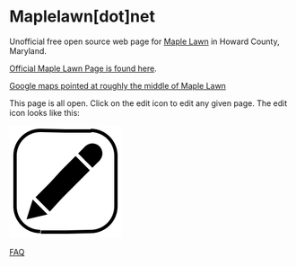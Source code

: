 # Maplelawn[dot]net

Unofficial free open source web page for [Maple Lawn](https://en.wikipedia.org/wiki/Maple_Lawn,_Fulton,_Maryland) in Howard County, Maryland.  

[Official Maple Lawn Page is found here](https://maplelawnmd.com/).  

[Google maps pointed at roughly the middle of Maple Lawn](https://www.google.com/maps/@39.1488193,-76.9085493,17z)

This page is all open.  Click on the edit icon to edit any given page. The edit icon looks like this:

![](iconsymbols/editor.svg)


[FAQ](faq/)
